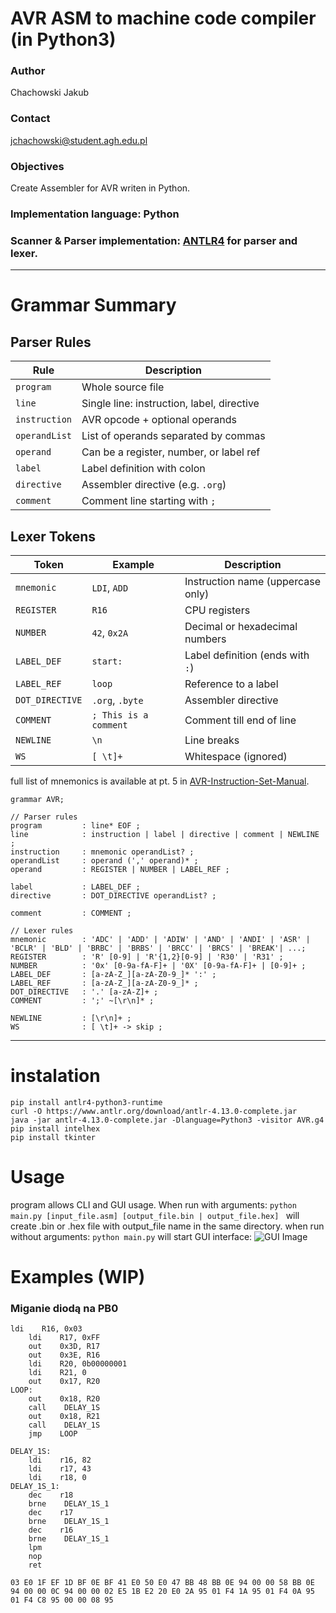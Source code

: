 # AVR ASM to machine code compiler (in Python3)
### Author
Chachowski Jakub
### Contact
jchachowski@student.agh.edu.pl
### Objectives
Create Assembler for AVR writen in Python.

### Implementation language: Python
### Scanner & Parser implementation: [ANTLR4](https://www.antlr.org/) for parser and lexer.
---
# Grammar Summary

## Parser Rules

| Rule         | Description                                |
|--------------|--------------------------------------------|
| `program`    | Whole source file                          |
| `line`       | Single line: instruction, label, directive |
| `instruction`| AVR opcode + optional operands             |
| `operandList`| List of operands separated by commas       |
| `operand`    | Can be a register, number, or label ref    |
| `label`      | Label definition with colon                |
| `directive`  | Assembler directive (e.g. `.org`)          |
| `comment`    | Comment line starting with `;`             |

## Lexer Tokens

| Token         | Example         | Description                            |
|---------------|-----------------|----------------------------------------|
| `mnemonic`    | `LDI`, `ADD`    | Instruction name (uppercase only)      |
| `REGISTER`    | `R16`           | CPU registers                          |
| `NUMBER`      | `42`, `0x2A`    | Decimal or hexadecimal numbers         |
| `LABEL_DEF`   | `start:`        | Label definition (ends with `:`)       |
| `LABEL_REF`   | `loop`          | Reference to a label                   |
| `DOT_DIRECTIVE`| `.org`, `.byte`| Assembler directive                    |
| `COMMENT`     | `; This is a comment` | Comment till end of line         |
| `NEWLINE`     | `\n`            | Line breaks                            |
| `WS`          | `[ \t]+`        | Whitespace (ignored)                   |

full list of mnemonics is available at pt. 5 in [AVR-Instruction-Set-Manual](https://ww1.microchip.com/downloads/en/devicedoc/AVR-Instruction-Set-Manual-DS40002198A.pdf).

```
grammar AVR;

// Parser rules
program         : line* EOF ;
line            : instruction | label | directive | comment | NEWLINE ;
instruction     : mnemonic operandList? ;
operandList     : operand (',' operand)* ;
operand         : REGISTER | NUMBER | LABEL_REF ;

label           : LABEL_DEF ;
directive       : DOT_DIRECTIVE operandList? ;

comment         : COMMENT ;

// Lexer rules
mnemonic        : 'ADC' | 'ADD' | 'ADIW' | 'AND' | 'ANDI' | 'ASR' | 'BCLR' | 'BLD' | 'BRBC' | 'BRBS' | 'BRCC' | 'BRCS' | 'BREAK'| ...;
REGISTER        : 'R' [0-9] | 'R'{1,2}[0-9] | 'R30' | 'R31' ;
NUMBER          : '0x' [0-9a-fA-F]+ | '0X' [0-9a-fA-F]+ | [0-9]+ ;
LABEL_DEF       : [a-zA-Z_][a-zA-Z0-9_]* ':' ;
LABEL_REF       : [a-zA-Z_][a-zA-Z0-9_]* ;
DOT_DIRECTIVE   : '.' [a-zA-Z]+ ;
COMMENT         : ';' ~[\r\n]* ;

NEWLINE         : [\r\n]+ ;
WS              : [ \t]+ -> skip ;

```
---
# instalation
```
pip install antlr4-python3-runtime
curl -O https://www.antlr.org/download/antlr-4.13.0-complete.jar
java -jar antlr-4.13.0-complete.jar -Dlanguage=Python3 -visitor AVR.g4
pip install intelhex
pip install tkinter
```
# Usage
program allows CLI and GUI usage.
When run with arguments:
`python main.py [input_file.asm] [output_file.bin | output_file.hex] `
will create .bin or .hex file with output_file name in the same directory.
when run without arguments:
`python main.py`
will start GUI interface:
![GUI Image](http://chachowski/PLIKI/gui_tkik.jpg)

# Examples (WIP)

### Miganie diodą na PB0
```ASM
ldi    R16, 0x03
    ldi    R17, 0xFF
    out    0x3D, R17
    out    0x3E, R16
    ldi    R20, 0b00000001
    ldi    R21, 0
    out    0x17, R20
LOOP:
    out    0x18, R20
    call    DELAY_1S
    out    0x18, R21
    call    DELAY_1S
    jmp    LOOP

DELAY_1S:
    ldi    r16, 82
    ldi    r17, 43
    ldi    r18, 0
DELAY_1S_1: 
    dec    r18
    brne    DELAY_1S_1
    dec    r17
    brne    DELAY_1S_1
    dec    r16
    brne    DELAY_1S_1
    lpm
    nop
    ret
```
```hex
03 E0 1F EF 1D BF 0E BF 41 E0 50 E0 47 BB 48 BB 0E 94 00 00 58 BB 0E 94 00 00 0C 94 00 00 02 E5 1B E2 20 E0 2A 95 01 F4 1A 95 01 F4 0A 95 01 F4 C8 95 00 00 08 95
```
